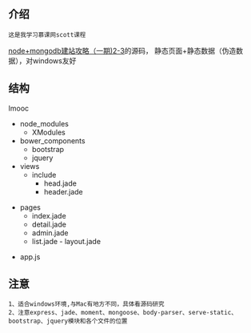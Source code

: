 ## 介绍
    这是我学习慕课网scott课程                                        
   [node+mongodb建站攻略（一期)2-3](http://www.imooc.com/video/1226)的源码，
    静态页面+静态数据（伪造数据），对windows友好
## 结构
Imooc

  + node_modules
    - XModules
  + bower_components
    - bootstrap
    - jquery
  + views
    - include
      + head.jade
      + header.jade
   - pages
      + index.jade
      + detail.jade
      + admin.jade
      + list.jade
    - layout.jade
  + app.js
        
## 注意
    1、适合windows环境,与Mac有地方不同，具体看源码研究
    2、注意express、jade、moment、mongoose、body-parser、serve-static、bootstrap、jquery模块和各个文件的位置
